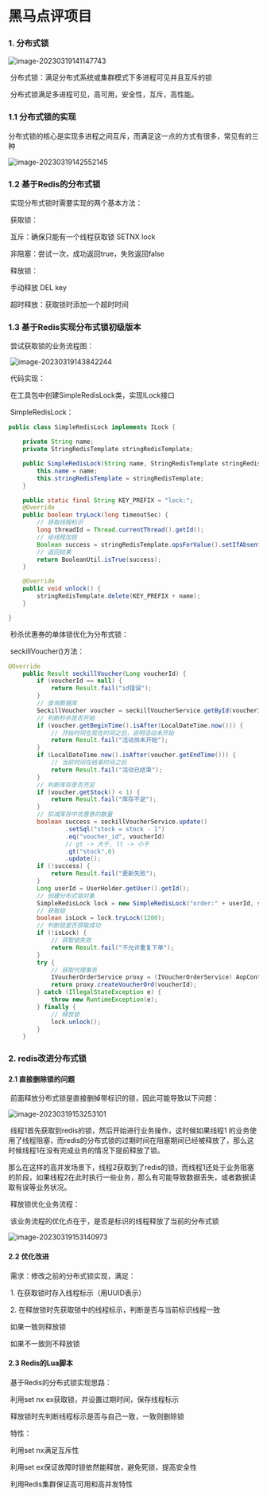 # 黑马点评项目

### 1. 分布式锁

![image-20230319141147743](C:\Users\Asphyxia\AppData\Roaming\Typora\typora-user-images\image-20230319141147743.png)

​	分布式锁：满足分布式系统或集群模式下多进程可见并且互斥的锁

​	分布式锁满足多进程可见，高可用，安全性，互斥，高性能。

### 	1.1 分布式锁的实现

​		分布式锁的核心是实现多进程之间互斥，而满足这一点的方式有很多，常见有的三种

![image-20230319142552145](C:\Users\Asphyxia\AppData\Roaming\Typora\typora-user-images\image-20230319142552145.png)

### 	1.2 基于Redis的分布式锁

​		实现分布式锁时需要实现的两个基本方法：

​		获取锁：

​			互斥：确保只能有一个线程获取锁 SETNX lock

​			非阻塞：尝试一次，成功返回true，失败返回false

​		释放锁：

​			手动释放 DEL key

​			超时释放：获取锁时添加一个超时时间

### 	1.3 基于Redis实现分布式锁初级版本

​		尝试获取锁的业务流程图：

​		![image-20230319143842244](C:\Users\Asphyxia\AppData\Roaming\Typora\typora-user-images\image-20230319143842244.png)

​		代码实现：

​			在工具包中创建SimpleRedisLock类，实现ILock接口

​			SimpleRedisLock：

```java
public class SimpleRedisLock implements ILock {

    private String name;
    private StringRedisTemplate stringRedisTemplate;

    public SimpleRedisLock(String name, StringRedisTemplate stringRedisTemplate) {
        this.name = name;
        this.stringRedisTemplate = stringRedisTemplate;
    }

    public static final String KEY_PREFIX = "lock:";
    @Override
    public boolean tryLock(long timeoutSec) {
        // 获取线程标识
        long threadId = Thread.currentThread().getId();
        // 给线程加锁
        Boolean success = stringRedisTemplate.opsForValue().setIfAbsent(KEY_PREFIX + name, threadId + "", timeoutSec, TimeUnit.SECONDS);
        // 返回结果
        return BooleanUtil.isTrue(success);
    }

    @Override
    public void unlock() {
        stringRedisTemplate.delete(KEY_PREFIX + name);
    }

}
```

​		秒杀优惠券的单体锁优化为分布式锁：

​		seckillVoucher()方法：

```java
@Override
    public Result seckillVoucher(Long voucherId) {
        if (voucherId == null) {
            return Result.fail("id错误");
        }
        // 查询数据库
        SeckillVoucher voucher = seckillVoucherService.getById(voucherId);
        // 判断秒杀是否开始
        if (voucher.getBeginTime().isAfter(LocalDateTime.now())) {
            // 开始时间在现在时间之后，说明活动未开始
            return Result.fail("活动尚未开始");
        }
        if (LocalDateTime.now().isAfter(voucher.getEndTime())) {
            // 当前时间在结束时间之后
            return Result.fail("活动已结束");
        }
        // 判断库存是否充足
        if (voucher.getStock() < 1) {
            return Result.fail("库存不足");
        }
        // 扣减库存中优惠券的数量
        boolean success = seckillVoucherService.update()
                .setSql("stock = stock - 1")
                .eq("voucher_id", voucherId)
                // gt -> 大于, lt -> 小于
                .gt("stock",0)
                .update();
        if (!success) {
            return Result.fail("更新失败");
        }
        Long userId = UserHolder.getUser().getId();
        // 创建分布式锁对象
        SimpleRedisLock lock = new SimpleRedisLock("order:" + userId, stringRedisTemplate);
        // 获取锁
        boolean isLock = lock.tryLock(1200);
        // 判断锁是否获取成功
        if (!isLock) {
            // 获取锁失败
            return Result.fail("不允许重复下单");
        }
        try {
            // 获取代理事务
            IVoucherOrderService proxy = (IVoucherOrderService) AopContext.currentProxy();
            return proxy.createVoucherOrd(voucherId);
        } catch (IllegalStateException e) {
            throw new RuntimeException(e);
        } finally {
            // 释放锁
            lock.unlock();
        }
    }
```

### 2. redis改进分布式锁

#### 		2.1 直接删除锁的问题

​		前面释放分布式锁是直接删掉带标识的锁，因此可能导致以下问题：

![image-20230319153253101](C:\Users\Asphyxia\AppData\Roaming\Typora\typora-user-images\image-20230319153253101.png)

​		线程1首先获取到redis的锁，然后开始进行业务操作，这时候如果线程1 的业务使用了线程阻塞，而redis的分布式锁的过期时间在阻塞期间已经被释放了，那么这时候线程1在没有完成业务的情况下提前释放了锁。

​		那么在这样的高并发场景下，线程2获取到了redis的锁，而线程1还处于业务阻塞的阶段，如果线程2在此时执行一些业务，那么有可能导致数据丢失，或者数据读取有误等业务状况。

​		释放锁优化业务流程：

​		该业务流程的优化点在于，是否是标识的线程释放了当前的分布式锁

![image-20230319153140973](C:\Users\Asphyxia\AppData\Roaming\Typora\typora-user-images\image-20230319153140973.png)

#### 		2.2 优化改进

​		需求：修改之前的分布式锁实现，满足：

​		1. 在获取锁时存入线程标示（用UUID表示）

​		2. 在释放锁时先获取锁中的线程标示，判断是否与当前标识线程一致

​			如果一致则释放锁

​			如果不一致则不释放锁

#### 	2.3 Redis的Lua脚本

​		基于Redis的分布式锁实现思路：

​			利用set nx ex获取锁，并设置过期时间，保存线程标示

​			释放锁时先判断线程标示是否与自己一致，一致则删除锁

​		特性：

​			利用set nx满足互斥性

​			利用set ex保证故障时锁依然能释放，避免死锁，提高安全性

​			利用Redis集群保证高可用和高并发特性

​		

